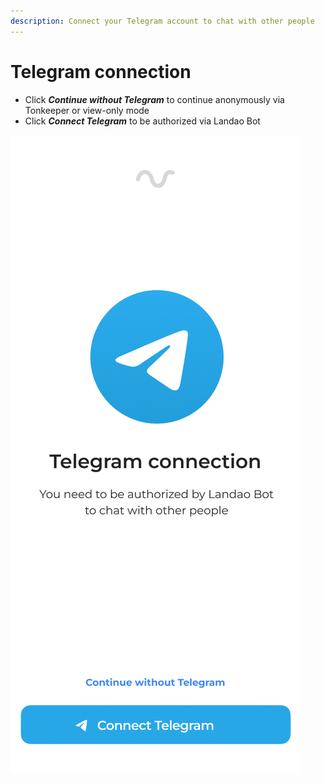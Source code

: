 ```yaml
---
description: Connect your Telegram account to chat with other people
---
```


# Telegram connection

* Click _**Continue without Telegram**_ to continue anonymously via Tonkeeper or view-only mode
* Click _**Connect Telegram**_ to be authorized via Landao Bot&#x20;

<img src="../.gitbook/assets/telegram-cloud-document-2-5201971110815475125.jpg" alt="" data-size="original">
